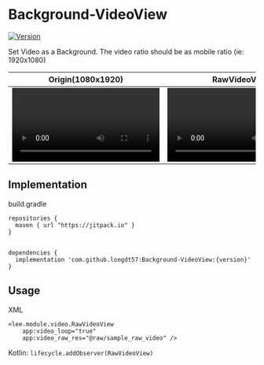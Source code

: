 # Background-VideoView
[![Version](https://jitpack.io/v/longdt57/Background-VideoView.svg)](https://github.com/longdt57/Background-VideoView/releases)

Set Video as a Background. The video ratio should be as mobile ratio (ie: 1920x1080)

| Origin(1080x1920) | RawVideoView|
|-|-|
| <video src="https://user-images.githubusercontent.com/106943585/177454594-746cf8e0-2296-4368-a70b-ce751dd8db3b.mp4" width=300 /> | <video src="https://user-images.githubusercontent.com/8809113/177455631-92817a0a-dd0b-41cc-b5fb-3ef453bebf1d.mp4" width=300 /> |

## Implementation
build.gradle
```
repositories {
  maven { url "https://jitpack.io" }
}


dependencies {
  implementation 'com.github.longdt57:Background-VideoView:{version}'
}
```
## Usage
XML
```
<lee.module.video.RawVideoView
    app:video_loop="true"
    app:video_raw_res="@raw/sample_raw_video" />
```
Kotlin: `lifecycle.addObserver(RawVideoView)`
